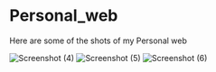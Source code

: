# Personal_web
Here are some of the shots of my Personal web

![Screenshot (4)](https://user-images.githubusercontent.com/95139860/232220826-7eed6e38-d17f-46c7-8307-4c2379005120.png)
![Screenshot (5)](https://user-images.githubusercontent.com/95139860/232220844-54150f13-e145-4dcc-b743-5b2168418a2f.png)
![Screenshot (6)](https://user-images.githubusercontent.com/95139860/232220861-669f514d-be5a-470d-8c25-85a615106aa8.png)


